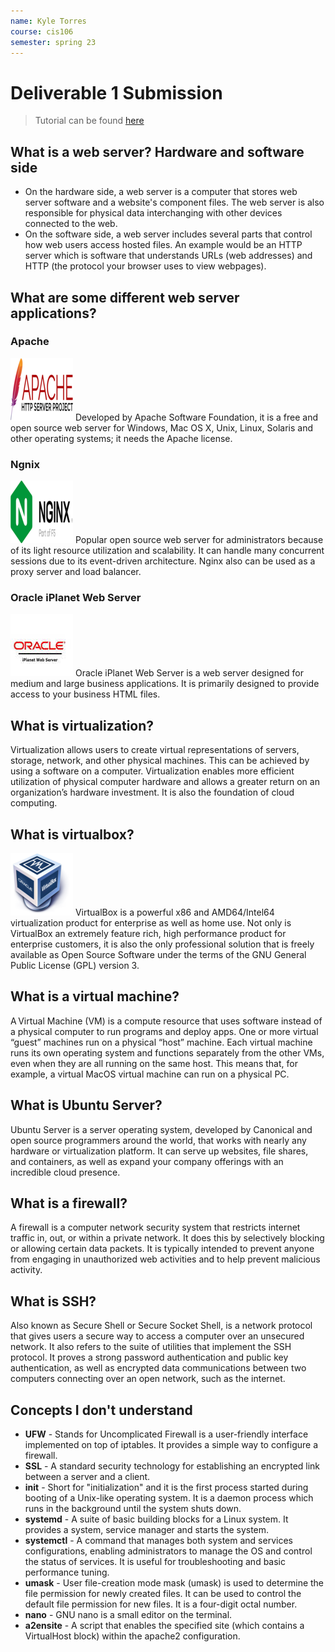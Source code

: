 ```yaml
---
name: Kyle Torres
course: cis106
semester: spring 23
---
```


# Deliverable 1 Submission

> Tutorial can be found [here](https://www.digitalocean.com/community/tutorials/how-to-install-the-apache-web-server-on-ubuntu-22-04)

## What is a web server? Hardware and software side
* On the hardware side, a web server is a computer that stores web server software and a website's component files. The web server is also responsible for physical data interchanging with other devices connected to the web.
* On the software side, a web server includes several parts that control how web users access hosted files. An example would be an HTTP server which is software that understands URLs (web addresses) and HTTP (the protocol your browser uses to view webpages).
## What are some different web server applications?

### Apache
![apache logo](Apache_HTTP_server_logo_2019-present.svg_100x100.png)
Developed by Apache Software Foundation, it is a free and open source web server for Windows, Mac OS X, Unix, Linux, Solaris and other operating systems; it needs the Apache license.

### Ngnix
![ngnix logo](ngnix_100x100.png)
Popular open source web server for administrators because of its light resource utilization and scalability. It can handle many concurrent sessions due to its event-driven architecture. Nginx also can be used as a proxy server and load balancer.

### Oracle iPlanet Web Server
![Oracle iPlanet logo](Oracle-iPlanet-Web-Server-compressed_100x100.jpg)
Oracle iPlanet Web Server is a web server designed for medium and large business applications. It is primarily designed to provide access to your business HTML files.
## What is virtualization?
Virtualization allows users to create virtual representations of servers, storage, network, and other physical machines. This can be achieved by using a software on a computer. Virtualization enables more efficient utilization of physical computer hardware and allows a greater return on an organization’s hardware investment. It is also the foundation of cloud computing.
## What is virtualbox?
![Virtualbox logo](Virtualbox_logo_100x100.png)
VirtualBox is a powerful x86 and AMD64/Intel64 virtualization product for enterprise as well as home use. Not only is VirtualBox an extremely feature rich, high performance product for enterprise customers, it is also the only professional solution that is freely available as Open Source Software under the terms of the GNU General Public License (GPL) version 3.
## What is a virtual machine?
A Virtual Machine (VM) is a compute resource that uses software instead of a physical computer to run programs and deploy apps. One or more virtual “guest” machines run on a physical “host” machine.  Each virtual machine runs its own operating system and functions separately from the other VMs, even when they are all running on the same host. This means that, for example, a virtual MacOS virtual machine can run on a physical PC.
## What is Ubuntu Server?
Ubuntu Server is a server operating system, developed by Canonical and open source programmers around the world, that works with nearly any hardware or virtualization platform. It can serve up websites, file shares, and containers, as well as expand your company offerings with an incredible cloud presence.
## What is a firewall?
A firewall is a computer network security system that restricts internet traffic in, out, or within a private network. It does this by selectively blocking or allowing certain data packets. It is typically intended to prevent anyone from engaging in unauthorized web activities and to help prevent malicious activity.

## What is SSH?
Also known as Secure Shell or Secure Socket Shell, is a network protocol that gives users a secure way to access a computer over an unsecured network. It also refers to the suite of utilities that implement the SSH protocol. It proves a strong password authentication and public key authentication, as well as encrypted data communications between two computers connecting over an open network, such as the internet.

## Concepts I don't understand
* **UFW** - Stands for Uncomplicated Firewall is a user-friendly interface implemented on top of iptables. It provides a simple way to configure a firewall.
* **SSL** - A standard security technology for establishing an encrypted link between a server and a client.
* **init** - Short for "initialization" and it is the first process started during booting of a Unix-like operating system. It is a daemon process which runs in the background until the system shuts down.
* **systemd** - A suite of basic building blocks for a Linux system. It provides a system, service manager and starts the system.
* **systemctl** - A command that manages both system and services configurations, enabling administrators to manage the OS and control the status of services. It is useful for troubleshooting and basic performance tuning. 
* **umask** - User file-creation mode mask (umask) is used to determine the file permission for newly created files. It can be used to control the default file permission for new files. It is a four-digit octal number.
* **nano** - GNU nano is a small editor on the terminal.
* **a2ensite** - A script that enables the specified site (which contains a VirtualHost block) within the apache2 configuration.